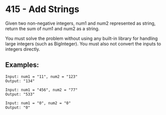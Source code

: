 # 415 - Add Strings
Given two non-negative integers, num1 and num2 represented as string, return the sum of num1 and num2 as a string.

You must solve the problem without using any built-in library for handling large integers (such as BigInteger). You must also not convert the inputs to integers directly.

## Examples: 
```
Input: num1 = "11", num2 = "123"
Output: "134"
```
```
Input: num1 = "456", num2 = "77"
Output: "533"
```
```
Input: num1 = "0", num2 = "0"
Output: "0"
```